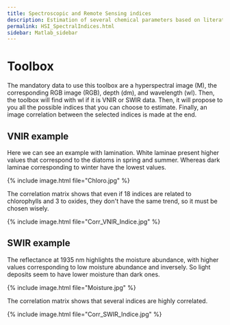 ```yaml
---
title: Spectroscopic and Remote Sensing indices
description: Estimation of several chemical parameters based on literature indices. Some were created from spectroscopic and hyperspectral devices, others from remote sensing (multi- and hyper-spectral sensors).
permalink: HSI_SpectralIndices.html
sidebar: Matlab_sidebar
---
```


# Toolbox
The mandatory data to use this toolbox are a hyperspectral image (M), the corresponding RGB image (RGB), depth (dm), and wavelength (wl). Then, the toolbox will find with wl if it is VNIR or SWIR data. Then, it will propose to you all the possible indices that you can choose to estimate. Finally, an image correlation between the selected indices is made at the end.

## VNIR example
Here we can see an example with lamination. White laminae present higher values that correspond to the diatoms in spring and summer. Whereas dark laminae corresponding to winter have the lowest values.

{% include image.html file="Chloro.jpg" %}

The correlation matrix shows that even if 18 indices are related to chlorophylls and 3 to oxides, they don't have the same trend, so it must be chosen wisely.

{% include image.html file="Corr_VNIR_Indice.jpg" %}

## SWIR example

The reflectance at 1935 nm highlights the moisture abundance, with higher values corresponding to low moisture abundance and inversely. So light deposits seem to have lower moisture than dark ones.

{% include image.html file="Moisture.jpg" %}

The correlation matrix shows that several indices are highly correlated.

{% include image.html file="Corr_SWIR_Indice.jpg" %}
